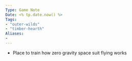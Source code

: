 ```yaml
---
Type: Game Note
Date: <% tp.date.now() %>
Tags:
- "outer-wilds"
- "timber-hearth"
Aliases:
- 
---
```

- Place to train how zero gravity space suit flying works